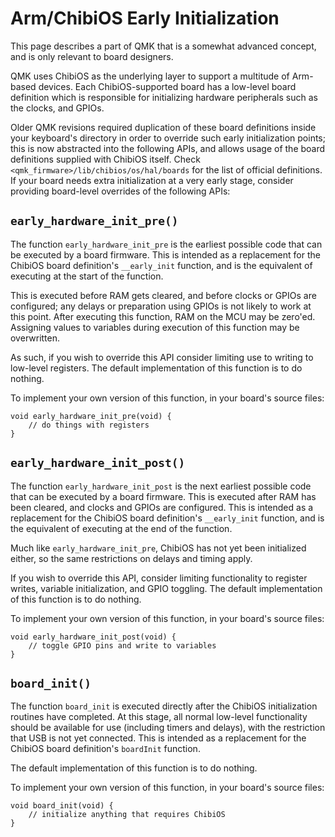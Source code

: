 # Arm/ChibiOS Early Initialization

This page describes a part of QMK that is a somewhat advanced concept, and is only relevant to board designers.

QMK uses ChibiOS as the underlying layer to support a multitude of Arm-based devices. Each ChibiOS-supported board has a low-level board definition which is responsible for initializing hardware peripherals such as the clocks, and GPIOs.

Older QMK revisions required duplication of these board definitions inside your keyboard's directory in order to override such early initialization points; this is now abstracted into the following APIs, and allows usage of the board definitions supplied with ChibiOS itself. Check `<qmk_firmware>/lib/chibios/os/hal/boards` for the list of official definitions. If your board needs extra initialization at a very early stage, consider providing board-level overrides of the following APIs:

## `early_hardware_init_pre()`

The function `early_hardware_init_pre` is the earliest possible code that can be executed by a board firmware. This is intended as a replacement for the ChibiOS board definition's `__early_init` function, and is the equivalent of executing at the start of the function.

This is executed before RAM gets cleared, and before clocks or GPIOs are configured; any delays or preparation using GPIOs is not likely to work at this point. After executing this function, RAM on the MCU may be zero'ed. Assigning values to variables during execution of this function may be overwritten.

As such, if you wish to override this API consider limiting use to writing to low-level registers. The default implementation of this function is to do nothing.

To implement your own version of this function, in your board's source files:

    void early_hardware_init_pre(void) {
        // do things with registers
    }

## `early_hardware_init_post()`

The function `early_hardware_init_post` is the next earliest possible code that can be executed by a board firmware. This is executed after RAM has been cleared, and clocks and GPIOs are configured. This is intended as a replacement for the ChibiOS board definition's `__early_init` function, and is the equivalent of executing at the end of the function.

Much like `early_hardware_init_pre`, ChibiOS has not yet been initialized either, so the same restrictions on delays and timing apply.

If you wish to override this API, consider limiting functionality to register writes, variable initialization, and GPIO toggling. The default implementation of this function is to do nothing.

To implement your own version of this function, in your board's source files:

    void early_hardware_init_post(void) {
        // toggle GPIO pins and write to variables
    }

## `board_init()`

The function `board_init` is executed directly after the ChibiOS initialization routines have completed. At this stage, all normal low-level functionality should be available for use (including timers and delays), with the restriction that USB is not yet connected. This is intended as a replacement for the ChibiOS board definition's `boardInit` function.

The default implementation of this function is to do nothing.

To implement your own version of this function, in your board's source files:

    void board_init(void) {
        // initialize anything that requires ChibiOS
    }
